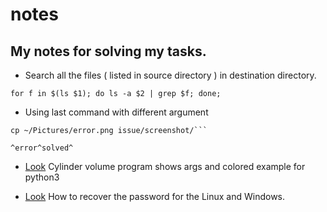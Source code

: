 # notes

## My notes for solving my tasks.

* Search all the files ( listed in source directory ) in destination directory.

```for f in $(ls $1); do ls -a $2 | grep $f; done;```

* Using last command with different argument


```
cp ~/Pictures/error.png issue/screenshot/```
		
^error^solved^
```

* [Look](https://github.com/dru18/notes/blob/master/cylinder_volume.py) Cylinder volume program shows args and colored example for python3

* [Look](https://github.com/dru18/notes/wiki/Recover-password) How to recover the password for the Linux and Windows.
